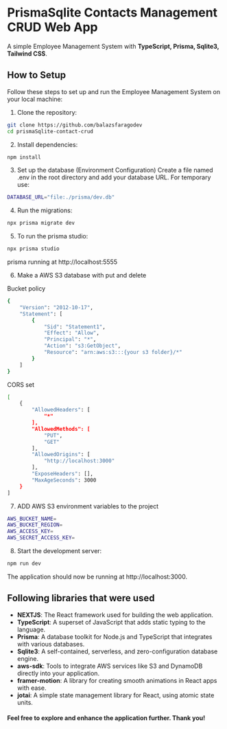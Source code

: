 # PrismaSqlite Contacts Management CRUD Web App

A simple Employee Management System with **TypeScript, Prisma, Sqlite3, Tailwind CSS**.

## How to Setup

Follow these steps to set up and run the Employee Management System on your local machine:

1. Clone the repository:

```bash
git clone https://github.com/balazsfaragodev
cd prismaSqlite-contact-crud
```

2. Install dependencies:

```bash
npm install
```

3. Set up the database (Environment Configuration)
   Create a file named .env in the root directory and add your database URL. For temporary use:

```bash
DATABASE_URL="file:./prisma/dev.db"
```

4. Run the migrations:

```bash
npx prisma migrate dev
```

5. To run the prisma studio:

```bash
npx prisma studio
```

prisma running at http://localhost:5555

6. Make a AWS S3 database with put and delete

Bucket policy

```bash
{
    "Version": "2012-10-17",
    "Statement": [
        {
            "Sid": "Statement1",
            "Effect": "Allow",
            "Principal": "*",
            "Action": "s3:GetObject",
            "Resource": "arn:aws:s3:::{your s3 folder}/*"
        }
    ]
}
```

CORS set

```bash
[
    {
        "AllowedHeaders": [
            "*"
        ],
        "AllowedMethods": [
            "PUT",
            "GET"
        ],
        "AllowedOrigins": [
            "http://localhost:3000"
        ],
        "ExposeHeaders": [],
        "MaxAgeSeconds": 3000
    }
]
```

7. ADD AWS S3 environment variables to the project

```bash
AWS_BUCKET_NAME=
AWS_BUCKET_REGION=
AWS_ACCESS_KEY=
AWS_SECRET_ACCESS_KEY=
```

8. Start the development server:

```bash
npm run dev
```

The application should now be running at http://localhost:3000.

## Following libraries that were used

- **NEXTJS**: The React framework used for building the web application.
- **TypeScript**: A superset of JavaScript that adds static typing to the language.
- **Prisma**: A database toolkit for Node.js and TypeScript that integrates with various databases.
- **Sqlite3**: A self-contained, serverless, and zero-configuration database engine.
- **aws-sdk**: Tools to integrate AWS services like S3 and DynamoDB directly into your application.
- **framer-motion**: A library for creating smooth animations in React apps with ease.
- **jotai**: A simple state management library for React, using atomic state units.

#### Feel free to explore and enhance the application further. Thank you!
